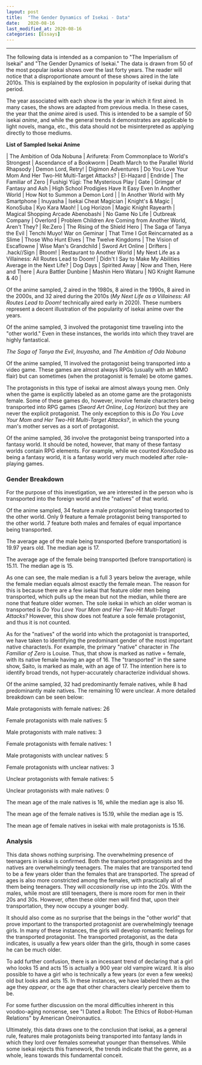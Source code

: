 ```yaml
---
layout: post
title:  "The Gender Dynamics of Isekai - Data"
date:   2020-08-16
last_modified_at: 2020-08-16
categories: [Essays]
---
```

---

The following data is intended as a companion to &quot;The Imperialism of Isekai&quot; and &quot;The Gender Dynamics of Isekai.&quot; The data is drawn from 50 of the most popular isekai shows over the last forty years. The reader will notice that a disproportionate amount of these shows aired in the late 2010s. This is explained by the explosion in popularity of isekai during that period.

The year associated with each show is the year in which it first aired. In many cases, the shows are adapted from previous media. In these cases, the year that the _anime_ aired is used. This is intended to be a sample of 50 isekai _anime_, and while the general trends it demonstrates are applicable to light novels, manga, etc., this data should not be misinterpreted as applying directly to those mediums.

**List of Sampled Isekai Anime**

| The Ambition of Oda Nobuna | Arifureta: From Commonplace to World&#39;s Strongest | Ascendance of a Bookworm | Death March to the Parallel World Rhapsody | Demon Lord, Retry! 
| Digimon Adventures | Do You Love Your Mom And Her Two-Hit Multi-Target Attacks? | El-Hazard | Endride | The Familiar of Zero 
| Fushigi Yūgi: The Mysterious Play | Gate | Grimgar of Fantasy and Ash | High School Prodigies Have It Easy Even In Another World | How Not to Summon a Demon Lord |
| In Another World with My Smartphone | Inuyasha | Isekai Cheat Magician | Knight&#39;s &amp; Magic | KonoSuba 
| Kyo Kara Maoh! | Log Horizon | Magic Knight Rayearth | Magical Shopping Arcade Abenobashi | No Game No Life 
| Outbreak Company | Overlord | Problem Children Are Coming from Another World, Aren&#39;t They? | Re:Zero | The Rising of the Shield Hero 
| The Saga of Tanya the Evil | Tenchi Muyo! War on Geminar | That Time I Got Reincarnated as a Slime | Those Who Hunt Elves | The Twelve Kingdoms 
| The Vision of Escaflowne | Wise Man&#39;s Grandchild | Sword Art Online | Drifters | .hack//Sign 
| Btoom! | Restaurant to Another World | My Next Life as a Villainess: All Routes Lead to Doom! | Didn&#39;t I Say to Make My Abilities Average in the Next Life? | Dog Days 
| Spirited Away | Now and Then, Here and There | Aura Battler Dunbine | Mashin Hero Wataru | NG Knight Ramune &amp; 40 |

Of the anime sampled, 2 aired in the 1980s, 8 aired in the 1990s, 8 aired in the 2000s, and 32 aired during the 2010s (_My Next Life as a Villainess: All Routes Lead to Doom!_ technically aired early in 2020). These numbers represent a decent illustration of the popularity of isekai anime over the years.

Of the anime sampled, 3 involved the protagonist time traveling into the &quot;other world.&quot; Even in these instances, the worlds into which they travel are highly fantastical.

_The Saga of Tanya the Evil_, _Inuyasha_, and _The Ambition of Oda Nobuna_

Of the anime sampled, 11 involved the protagonist being transported into a video game. These games are almost always RPGs (usually with an MMO flair) but can sometimes (when the protagonist is female) be otome games.

The protagonists in this type of isekai are almost always young men. Only when the game is explicitly labeled as an otome game are the protagonists female. Some of these games do, however, involve female characters being transported into RPG games (_Sword Art Online_, _Log Horizon_) but they are never the explicit protagonist. The only exception to this is _Do You Love Your Mom and Her Two-Hit Multi-Target Attacks?_, in which the young man&#39;s mother serves as a sort of protagonist.

Of the anime sampled, 36 involve the protagonist being transported into a fantasy world. It should be noted, however, that many of these fantasy worlds contain RPG elements. For example, while we counted _KonoSuba_ as being a fantasy world, it is a fantasy world very much modeled after role-playing games.

### Gender Breakdown

For the purpose of this investigation, we are interested in the person who is transported into the foreign world and the &quot;natives&quot; of that world.

Of the anime sampled, 34 feature a male protagonist being transported to the other world. Only 9 feature a female protagonist being transported to the other world. 7 feature both males and females of equal importance being transported.

The average age of the male being transported (before transportation) is 19.97 years old. The median age is 17.

The average age of the female being transported (before transportation) is 15.11. The median age is 15.

As one can see, the male median is a full 3 years below the average, while the female median equals almost exactly the female mean. The reason for this is because there are a few isekai that feature older men being transported, which pulls up the mean but not the median, while there are none that feature older women. The sole isekai in which an older woman is transported is _Do You Love Your Mom and Her Two-Hit Multi-Target Attacks?_ However, this show does not feature a sole female protagonist, and thus it is not counted.

As for the &quot;natives&quot; of the world into which the protagonist is transported, we have taken to identifying the predominant gender of the most important native character/s. For example, the primary &quot;native&quot; character in _The Familiar of Zero_ is Louise. Thus, that show is marked as native = female, with its native female having an age of 16. The &quot;transported&quot; in the same show, Saito, is marked as male, with an age of 17. The intention here is to identify broad trends, not hyper-accurately characterize individual shows.

Of the anime sampled, 32 had predominantly female natives, while 8 had predominantly male natives. The remaining 10 were unclear. A more detailed breakdown can be seen below:

Male protagonists with female natives: 26

Female protagonists with male natives: 5

Male protagonists with male natives: 3

Female protagonists with female natives: 1

Male protagonists with unclear natives: 5

Female protagonists with unclear natives: 3

Unclear protagonists with female natives: 5

Unclear protagonists with male natives: 0

The mean age of the male natives is 16, while the median age is also 16.

The mean age of the female natives is 15.19, while the median age is 15.

The mean age of female natives in isekai with male protagonists is 15.16.

### Analysis

This data shows nothing surprising. The overwhelming presence of teenagers in isekai is confirmed. Both the transported protagonists and the natives are overwhelmingly teenagers. The males that are transported tend to be a few years older than the females that are transported. The spread of ages is also more constricted among the females, with practically all of them being teenagers. They will _occasionally_ rise up into the 20s. With the males, while most are still teenagers, there is more room for men in their 20s and 30s. However, often these older men will find that, upon their transportation, they now occupy a younger body.

It should also come as no surprise that the beings in the &quot;other world&quot; that prove important to the transported protagonist are overwhelmingly teenage girls. In many of these instances, the girls will develop romantic feelings for the transported protagonist. The transported protagonist, as the data indicates, is usually a few years older than the girls, though in some cases he can be much older.

To add further confusion, there is an incessant trend of declaring that a girl who looks 15 and acts 15 is actually a 900 year old vampire wizard. It is also possible to have a girl who is technically a few years (or even a few weeks) old but looks and acts 15. In these instances, we have labeled them as the age they _appear_, or the age that other characters clearly perceive them to be.

For some further discussion on the moral difficulties inherent in this voodoo-aging nonsense, see &quot;I Dated a Robot: The Ethics of Robot-Human Relations&quot; by American Oneironautics.

Ultimately, this data draws one to the conclusion that isekai, as a general rule, features male protagonists being transported into fantasy lands in which they lord over females somewhat younger than themselves. While some isekai rejects this framework, the trends indicate that the genre, as a whole, leans towards this fundamental conceit.